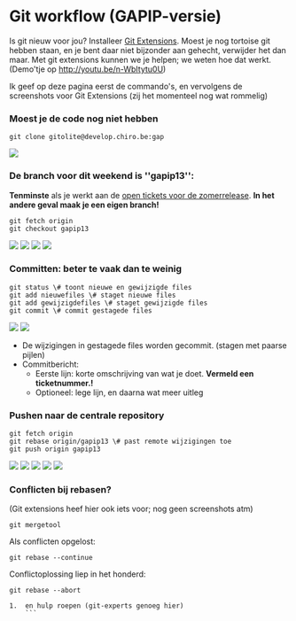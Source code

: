 Git workflow (GAPIP-versie)
===========================

Is git nieuw voor jou? Installeer [Git
Extensions](http://code.google.com/p/gitextensions/). Moest je nog
tortoise git hebben staan, en je bent daar niet bijzonder aan gehecht,
verwijder het dan maar. Met git extensions kunnen we je helpen; we weten
hoe dat werkt. (Demo'tje op http://youtu.be/n-WbItytu0U)

Ik geef op deze pagina eerst de commando's, en vervolgens de screenshots
voor Git Extensions (zij het momenteel nog wat rommelig)

### Moest je de code nog niet hebben

```
git clone gitolite@develop.chiro.be:gap
```

![](gapipgit00.png)

### De branch voor dit weekend is ''gapip13'':

**Tenminste** als je werkt aan de [open tickets voor de
zomerrelease](https://develop.chiro.be:3000/projects/gap/issues?fixed_version_id=18&amp;set_filter=1&amp;status_id=o).
**In het andere geval maak je een eigen branch!**

```
git fetch origin
git checkout gapip13
```

![](gapipgit01.png)
![](gapipgit02.png)
![](gapipgit03.png)
![](gapipgit04.png)

### Committen: beter te vaak dan te weinig

```
git status \# toont nieuwe en gewijzigde files
git add nieuwefiles \# staget nieuwe files
git add gewijzigdefiles \# staget gewijzigde files
git commit \# commit gestagede files
```

![](gapipgit05.png)
![](gapipgit06.png)

-   De wijzigingen in gestagede files worden gecommit. (stagen met
    paarse pijlen)
-   Commitbericht:
    -   Eerste lijn: korte omschrijving van wat je doet. **Vermeld een
        ticketnummer.!**
    -   Optioneel: lege lijn, en daarna wat meer uitleg

### Pushen naar de centrale repository

```
git fetch origin
git rebase origin/gapip13 \# past remote wijzigingen toe
git push origin gapip13
```

![](gapipgit01.png)
![](gapipgit07.png)
![](gapipgit08.png)
![](gapipgit09.png)
![](gapipgit10.png)

### Conflicten bij rebasen?

(Git extensions heef hier ook iets voor; nog geen screenshots atm)

```
git mergetool
```

Als conflicten opgelost:

```
git rebase --continue
```

Conflictoplossing liep in het honderd:

```
git rebase --abort

1.  en hulp roepen (git-experts genoeg hier)
    ```

